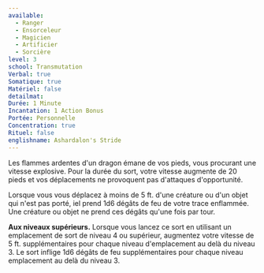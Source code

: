 ```yaml
---
available:
  - Ranger
  - Ensorceleur
  - Magicien
  - Artificier
  - Sorcière
level: 3
school: Transmutation
Verbal: true
Somatique: true
Matériel: false
detailmat: 
Durée: 1 Minute
Incantation: 1 Action Bonus
Portée: Personnelle
Concentration: true
Rituel: false
englishname: Ashardalon's Stride
---
```

Les flammes ardentes d'un dragon émane de vos pieds, vous procurant une vitesse explosive. Pour la durée du sort, votre vitesse augmente de 20 pieds et vos déplacements ne provoquent pas d'attaques d'opportunité.

Lorsque vous vous déplacez à moins de 5 ft. d'une créature ou d'un objet qui n'est pas porté, iel prend 1d6 dégâts de feu de votre trace enflammée. Une créature ou objet ne prend ces dégâts qu'une fois par tour.

**Aux niveaux supérieurs.** Lorsque vous lancez ce sort en utilisant un emplacement de sort de niveau 4 ou supérieur, augmentez votre vitesse de 5 ft. supplémentaires pour chaque niveau d'emplacement au delà du niveau 3. Le sort inflige 1d6 dégâts de feu supplémentaires pour chaque niveau emplacement au delà du niveau 3.
